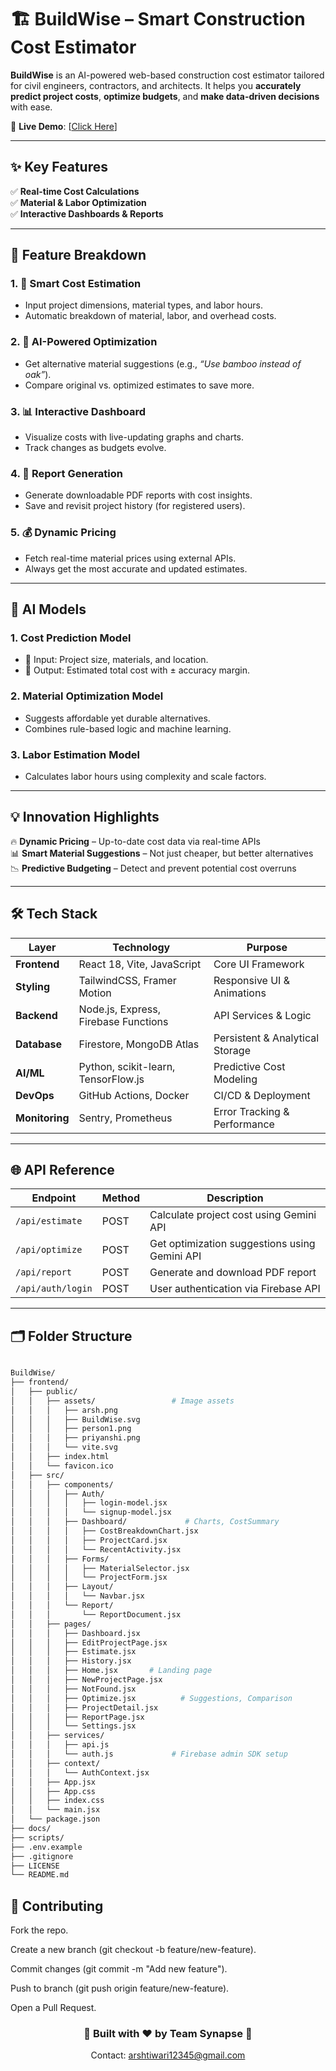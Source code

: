 # 🏗️ BuildWise – Smart Construction Cost Estimator

**BuildWise** is an AI-powered web-based construction cost estimator tailored for civil engineers, contractors, and architects. It helps you **accurately predict project costs**, **optimize budgets**, and **make data-driven decisions** with ease.

🔗 **Live Demo**: [[Click Here](https://build-wise-five.vercel.app/)]

---

## ✨ Key Features

✅ **Real-time Cost Calculations**  
✅ **Material & Labor Optimization**  
✅ **Interactive Dashboards & Reports**  

---

## 🚀 Feature Breakdown

### 1. 🧮 Smart Cost Estimation
- Input project dimensions, material types, and labor hours.
- Automatic breakdown of material, labor, and overhead costs.

### 2. 🤖 AI-Powered Optimization
- Get alternative material suggestions (e.g., *“Use bamboo instead of oak”*).
- Compare original vs. optimized estimates to save more.

### 3. 📊 Interactive Dashboard
- Visualize costs with live-updating graphs and charts.
- Track changes as budgets evolve.

### 4. 📝 Report Generation
- Generate downloadable PDF reports with cost insights.
- Save and revisit project history (for registered users).

### 5. 💰 Dynamic Pricing
- Fetch real-time material prices using external APIs.
- Always get the most accurate and updated estimates.

---

## 🧠 AI Models

### 1. **Cost Prediction Model**
- 📌 Input: Project size, materials, and location.  
- 🎯 Output: Estimated total cost with ± accuracy margin.

### 2. **Material Optimization Model**
- Suggests affordable yet durable alternatives.
- Combines rule-based logic and machine learning.

### 3. **Labor Estimation Model**
- Calculates labor hours using complexity and scale factors.

---

## 💡 Innovation Highlights

🔥 **Dynamic Pricing** – Up-to-date cost data via real-time APIs  
📊 **Smart Material Suggestions** – Not just cheaper, but better alternatives  
📉 **Predictive Budgeting** – Detect and prevent potential cost overruns

---

## 🛠️ Tech Stack

| Layer         | Technology                            | Purpose                          |
|---------------|----------------------------------------|----------------------------------|
| **Frontend**  | React 18, Vite, JavaScript             | Core UI Framework                |
| **Styling**   | TailwindCSS, Framer Motion             | Responsive UI & Animations       |
| **Backend**   | Node.js, Express, Firebase Functions   | API Services & Logic             |
| **Database**  | Firestore, MongoDB Atlas               | Persistent & Analytical Storage  |
| **AI/ML**     | Python, scikit-learn, TensorFlow.js    | Predictive Cost Modeling         |
| **DevOps**    | GitHub Actions, Docker                 | CI/CD & Deployment               |
| **Monitoring**| Sentry, Prometheus                     | Error Tracking & Performance     |

---



## 🌐 API Reference

| Endpoint            | Method | Description                       |
|---------------------|--------|-----------------------------------|
| `/api/estimate`     | POST   | Calculate project cost using Gemini API |
| `/api/optimize`     | POST   | Get optimization suggestions using Gemini API |
| `/api/report`       | POST   | Generate and download PDF report  |
| `/api/auth/login`   | POST   | User authentication via Firebase API |

---

## 🗂️ Folder Structure


```bash

BuildWise/
├── frontend/
│   ├── public/
│   │   ├── assets/                 # Image assets
│   │   │   ├── arsh.png
│   │   │   ├── BuildWise.svg
│   │   │   ├── person1.png
│   │   │   ├── priyanshi.png
│   │   │   └── vite.svg
│   │   ├── index.html
│   │   └── favicon.ico
│   ├── src/
│   │   ├── components/
│   │   │   ├── Auth/
│   │   │   │   ├── login-model.jsx     
│   │   │   │   └── signup-model.jsx    
│   │   │   ├── Dashboard/             # Charts, CostSummary
│   │   │   │   ├── CostBreakdownChart.jsx
│   │   │   │   ├── ProjectCard.jsx
│   │   │   │   └── RecentActivity.jsx
│   │   │   ├── Forms/
│   │   │   │   ├── MaterialSelector.jsx
│   │   │   │   └── ProjectForm.jsx
│   │   │   ├── Layout/
│   │   │   │   └── Navbar.jsx
│   │   │   └── Report/
│   │   │       └── ReportDocument.jsx
│   │   ├── pages/
│   │   │   ├── Dashboard.jsx
│   │   │   ├── EditProjectPage.jsx
│   │   │   ├── Estimate.jsx
│   │   │   ├── History.jsx
│   │   │   ├── Home.jsx       # Landing page
│   │   │   ├── NewProjectPage.jsx
│   │   │   ├── NotFound.jsx
│   │   │   ├── Optimize.jsx          # Suggestions, Comparison
│   │   │   ├── ProjectDetail.jsx
│   │   │   ├── ReportPage.jsx
│   │   │   └── Settings.jsx
│   │   ├── services/
│   │   │   ├── api.js
│   │   │   └── auth.js             # Firebase admin SDK setup
│   │   ├── context/
│   │   │   └── AuthContext.jsx
│   │   ├── App.jsx
│   │   ├── App.css
│   │   ├── index.css
│   │   └── main.jsx
│   └── package.json
├── docs/
├── scripts/
├── .env.example
├── .gitignore
├── LICENSE
└── README.md

```


## 🤝 Contributing
Fork the repo.

Create a new branch (git checkout -b feature/new-feature).

Commit changes (git commit -m "Add new feature").

Push to branch (git push origin feature/new-feature).

Open a Pull Request.




<div align="center"> <h3>🚀 Built with ❤ by Team Synapse 🚀</h3> <p>Contact: <a href="mailto:arshtiwari12345@gmail.com">arshtiwari12345@gmail.com</a></p> </div> 
